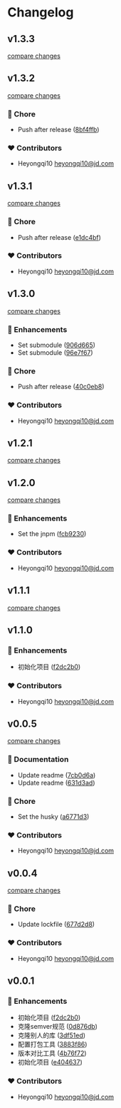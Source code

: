 # Changelog

## v1.3.3

[compare changes](https://github.com/holyfata/compare-version/compare/v1.3.2...v1.3.3)

## v1.3.2

[compare changes](https://github.com/holyfata/compare-version/compare/v1.3.1...v1.3.2)

### 🏡 Chore

- Push after release ([8bf4ffb](https://github.com/holyfata/compare-version/commit/8bf4ffb))

### ❤️ Contributors

- Heyongqi10 <heyongqi10@jd.com>

## v1.3.1

[compare changes](https://github.com/holyfata/compare-version/compare/v1.3.0...v1.3.1)

### 🏡 Chore

- Push after release ([e1dc4bf](https://github.com/holyfata/compare-version/commit/e1dc4bf))

### ❤️ Contributors

- Heyongqi10 <heyongqi10@jd.com>

## v1.3.0

[compare changes](https://github.com/holyfata/compare-version/compare/v1.2.1...v1.3.0)

### 🚀 Enhancements

- Set submodule ([906d665](https://github.com/holyfata/compare-version/commit/906d665))
- Set submodule ([96e7f67](https://github.com/holyfata/compare-version/commit/96e7f67))

### 🏡 Chore

- Push after release ([40c0eb8](https://github.com/holyfata/compare-version/commit/40c0eb8))

### ❤️ Contributors

- Heyongqi10 <heyongqi10@jd.com>

## v1.2.1

[compare changes](https://github.com/holyfata/compare-version/compare/v1.2.0...v1.2.1)

## v1.2.0

[compare changes](https://github.com/holyfata/compare-version/compare/v1.1.0...v1.2.0)

### 🚀 Enhancements

- Set the jnpm ([fcb9230](https://github.com/holyfata/compare-version/commit/fcb9230))

### ❤️ Contributors

- Heyongqi10 <heyongqi10@jd.com>

## v1.1.1

[compare changes](https://github.com/holyfata/compare-version/compare/v1.1.0...v1.1.1)

## v1.1.0

### 🚀 Enhancements

- 初始化项目 ([f2dc2b0](https://github.com/holyfata/compare-version/commit/f2dc2b0))

### ❤️ Contributors

- Heyongqi10 <heyongqi10@jd.com>

## v0.0.5

[compare changes](https://github.com/holyfata/compare-version/compare/v0.0.4...v0.0.5)

### 📖 Documentation

- Update readme ([7cb0d6a](https://github.com/holyfata/compare-version/commit/7cb0d6a))
- Update readme ([631d3ad](https://github.com/holyfata/compare-version/commit/631d3ad))

### 🏡 Chore

- Set the husky ([a6771d3](https://github.com/holyfata/compare-version/commit/a6771d3))

### ❤️ Contributors

- Heyongqi10 <heyongqi10@jd.com>

## v0.0.4

[compare changes](https://github.com/holyfata/compare-version/compare/v0.0.1...v0.0.4)

### 🏡 Chore

- Update lockfile ([677d2d8](https://github.com/holyfata/compare-version/commit/677d2d8))

### ❤️ Contributors

- Heyongqi10 <heyongqi10@jd.com>

## v0.0.1

### 🚀 Enhancements

- 初始化项目 ([f2dc2b0](https://github.com/holyfata/compare-version/commit/f2dc2b0))
- 克隆semver规范 ([0d876db](https://github.com/holyfata/compare-version/commit/0d876db))
- 克隆别人的库 ([3df51ed](https://github.com/holyfata/compare-version/commit/3df51ed))
- 配置打包工具 ([3883f86](https://github.com/holyfata/compare-version/commit/3883f86))
- 版本对比工具 ([4b76f72](https://github.com/holyfata/compare-version/commit/4b76f72))
- 初始化项目 ([e404637](https://github.com/holyfata/compare-version/commit/e404637))

### ❤️ Contributors

- Heyongqi10 <heyongqi10@jd.com>
